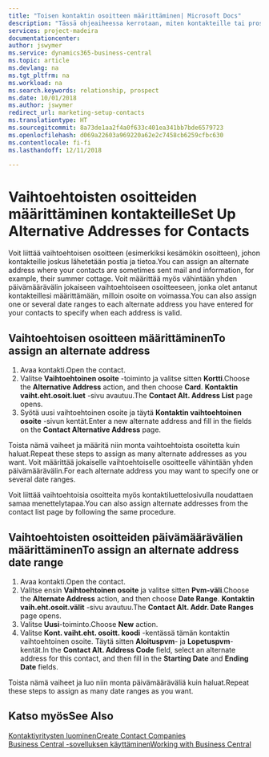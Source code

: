 ```yaml
---
title: "Toisen kontaktin osoitteen määrittäminen| Microsoft Docs"
description: "Tässä ohjeaiheessa kerrotaan, miten kontakteille tai prospekteille määritetään vaihtoehtoinen osoite, jonne voidaan joskus lähettää tietoja."
services: project-madeira
documentationcenter: 
author: jswymer
ms.service: dynamics365-business-central
ms.topic: article
ms.devlang: na
ms.tgt_pltfrm: na
ms.workload: na
ms.search.keywords: relationship, prospect
ms.date: 10/01/2018
ms.author: jswymer
redirect_url: marketing-setup-contacts
ms.translationtype: HT
ms.sourcegitcommit: 8a73de1aa2f4a0f633c401ea341bb7bde6579723
ms.openlocfilehash: d069a22603a969220a62e2c7458cb6259cfbc630
ms.contentlocale: fi-fi
ms.lasthandoff: 12/11/2018

---
```

# <a name="set-up-alternative-addresses-for-contacts"></a><span data-ttu-id="a75e6-103">Vaihtoehtoisten osoitteiden määrittäminen kontakteille</span><span class="sxs-lookup"><span data-stu-id="a75e6-103">Set Up Alternative Addresses for Contacts</span></span>
<span data-ttu-id="a75e6-104">Voit liittää vaihtoehtoisen osoitteen (esimerkiksi kesämökin osoitteen), johon kontakteille joskus lähetetään postia ja tietoa.</span><span class="sxs-lookup"><span data-stu-id="a75e6-104">You can assign an alternate address where your contacts are sometimes sent mail and information, for example, their summer cottage.</span></span> <span data-ttu-id="a75e6-105">Voit määrittää myös vähintään yhden päivämäärävälin jokaiseen vaihtoehtoiseen osoitteeseen, jonka olet antanut kontakteillesi määrittämään, milloin osoite on voimassa.</span><span class="sxs-lookup"><span data-stu-id="a75e6-105">You can also assign one or several date ranges to each alternate address you have entered for your contacts to specify when each address is valid.</span></span>

## <a name="to-assign-an-alternate-address"></a><span data-ttu-id="a75e6-106">Vaihtoehtoisen osoitteen määrittäminen</span><span class="sxs-lookup"><span data-stu-id="a75e6-106">To assign an alternate address</span></span>
1. <span data-ttu-id="a75e6-107">Avaa kontakti.</span><span class="sxs-lookup"><span data-stu-id="a75e6-107">Open the contact.</span></span>
2. <span data-ttu-id="a75e6-108">Valitse **Vaihtoehtoinen osoite** -toiminto ja valitse sitten **Kortti**.</span><span class="sxs-lookup"><span data-stu-id="a75e6-108">Choose the **Alternative Address** action, and then choose **Card**.</span></span> <span data-ttu-id="a75e6-109">**Kontaktin vaiht.eht.osoit.luet** -sivu avautuu.</span><span class="sxs-lookup"><span data-stu-id="a75e6-109">The **Contact Alt. Address List** page opens.</span></span>
3. <span data-ttu-id="a75e6-110">Syötä uusi vaihtoehtoinen osoite ja täytä **Kontaktin vaihtoehtoinen osoite** -sivun kentät.</span><span class="sxs-lookup"><span data-stu-id="a75e6-110">Enter a new alternate address and fill in the fields on the **Contact Alternative Address** page.</span></span>

<span data-ttu-id="a75e6-111">Toista nämä vaiheet ja määritä niin monta vaihtoehtoista osoitetta kuin haluat.</span><span class="sxs-lookup"><span data-stu-id="a75e6-111">Repeat these steps to assign as many alternate addresses as you want.</span></span> <span data-ttu-id="a75e6-112">Voit määrittää jokaiselle vaihtoehtoiselle osoitteelle vähintään yhden päivämäärävälin.</span><span class="sxs-lookup"><span data-stu-id="a75e6-112">For each alternate address you may want to specify one or several date ranges.</span></span>

<span data-ttu-id="a75e6-113">Voit liittää vaihtoehtoisia osoitteita myös kontaktiluettelosivulla noudattaen samaa menettelytapaa.</span><span class="sxs-lookup"><span data-stu-id="a75e6-113">You can also assign alternate addresses from the contact list page by following the same procedure.</span></span>

## <a name="to-assign-an-alternate-address-date-range"></a><span data-ttu-id="a75e6-114">Vaihtoehtoisten osoitteiden päivämäärävälien määrittäminen</span><span class="sxs-lookup"><span data-stu-id="a75e6-114">To assign an alternate address date range</span></span>
1. <span data-ttu-id="a75e6-115">Avaa kontakti.</span><span class="sxs-lookup"><span data-stu-id="a75e6-115">Open the contact.</span></span>
2. <span data-ttu-id="a75e6-116">Valitse ensin **Vaihtoehtoinen osoite** ja valitse sitten **Pvm-väli**.</span><span class="sxs-lookup"><span data-stu-id="a75e6-116">Choose the **Alternate Address** action, and then choose **Date Range**.</span></span> <span data-ttu-id="a75e6-117">**Kontaktin vaih.eht.osoit.välit** -sivu avautuu.</span><span class="sxs-lookup"><span data-stu-id="a75e6-117">The **Contact Alt. Addr. Date Ranges** page opens.</span></span>
3. <span data-ttu-id="a75e6-118">Valitse **Uusi**-toiminto.</span><span class="sxs-lookup"><span data-stu-id="a75e6-118">Choose **New** action.</span></span>
4. <span data-ttu-id="a75e6-119">Valitse **Kont. vaiht.eht. osoitt. koodi** -kentässä tämän kontaktin vaihtoehtoinen osoite. Täytä sitten **Aloituspvm**- ja **Lopetuspvm**-kentät.</span><span class="sxs-lookup"><span data-stu-id="a75e6-119">In the **Contact Alt. Address Code** field, select an alternate address for this contact, and then fill in the **Starting Date** and **Ending Date** fields.</span></span>

<span data-ttu-id="a75e6-120">Toista nämä vaiheet ja luo niin monta päivämääräväliä kuin haluat.</span><span class="sxs-lookup"><span data-stu-id="a75e6-120">Repeat these steps to assign as many date ranges as you want.</span></span>

## <a name="see-also"></a><span data-ttu-id="a75e6-121">Katso myös</span><span class="sxs-lookup"><span data-stu-id="a75e6-121">See Also</span></span>
[<span data-ttu-id="a75e6-122">Kontaktiyritysten luominen</span><span class="sxs-lookup"><span data-stu-id="a75e6-122">Create Contact Companies</span></span>](marketing-create-contact-companies.md)  
[<span data-ttu-id="a75e6-123">Business Central -sovelluksen käyttäminen</span><span class="sxs-lookup"><span data-stu-id="a75e6-123">Working with Business Central</span></span>](ui-work-product.md)

